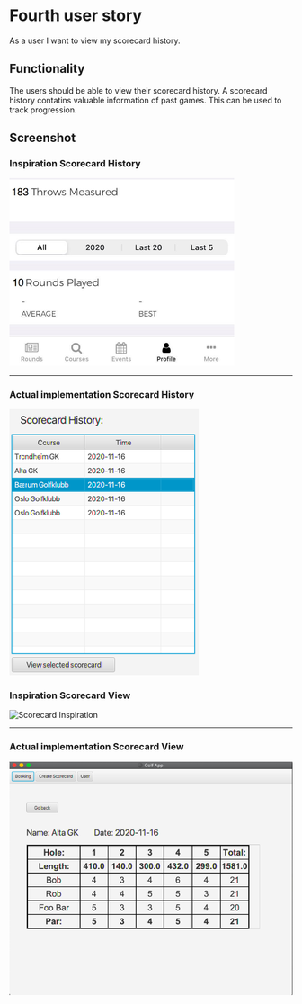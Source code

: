 # Fourth user story

As a user I want to view my scorecard history.

## Functionality

The users should be able to view their scorecard history. A scorecard history contatins valuable
information of past games. This can be used to track progression.

## Screenshot

### Inspiration Scorecard History

<img src="img/us4_scorecardHistory_inspiration.jpg" width="400" alt="Scorecard Inspiration">

<hr/>

### Actual implementation Scorecard History

![LogApp](img/us4_scorecardHistory_implementation.png)

### Inspiration Scorecard View

<img src="img/us4_scorecardView_inspiration.jpg" width="400" alt="Scorecard Inspiration">

<hr/>

### Actual implementation Scorecard View

![LogApp](img/us4_scorecardView_implementation.png)